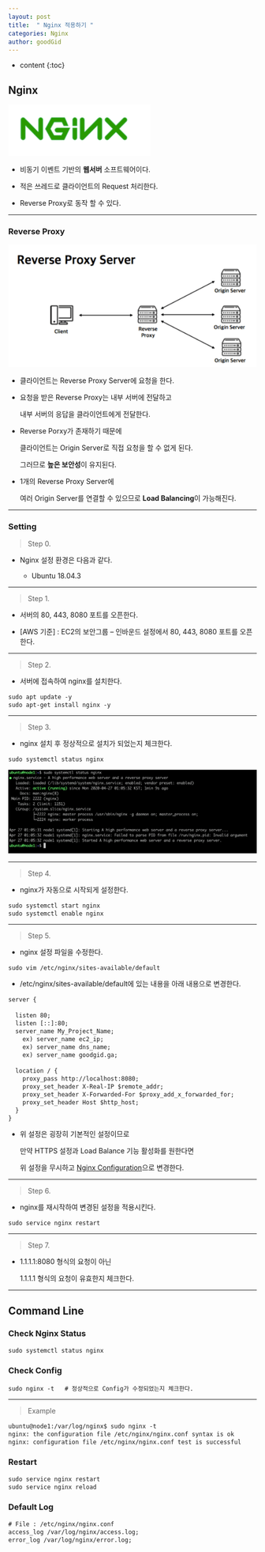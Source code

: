 ```yaml
---
layout: post
title:  " Nginx 적용하기 "
categories: Nginx
author: goodGid
---
```

* content
{:toc}

## Nginx

![](/assets/img/nginx/nginx_1.png)

* 비동기 이벤트 기반의 **웹서버** 소프트웨어이다.

* 적은 쓰레드로 클라이언트의 Request 처리한다.

* Reverse Proxy로 동작 할 수 있다.




---

### Reverse Proxy

![](/assets/img/nginx/nginx_2.png)

* 클라이언트는 Reverse Proxy Server에 요청을 한다.

* 요청을 받은 Reverse Proxy는 내부 서버에 전달하고 
  
  내부 서버의 응답을 클라이언트에게 전달한다.

* Reverse Porxy가 존재하기 때문에 

  클라이언트는 Origin Server로 직접 요청을 할 수 없게 된다.

  그러므로 **높은 보안성**이 유지된다.

* 1개의 Reverse Proxy Server에 

  여러 Origin Server를 연결할 수 있으므로 **Load Balancing**이 가능해진다.


---


### Setting

> Step 0.

* Nginx 설정 환경은 다음과 같다.

  - Ubuntu 18.04.3


---

> Step 1.

* 서버의 80, 443, 8080 포트를 오픈한다.

* [AWS 기준] : EC2의 보안그룹 – 인바운드 설정에서 80, 443, 8080 포트를 오픈한다.

---


> Step 2.

* 서버에 접속하여 nginx를 설치한다.

``` shell
sudo apt update -y
sudo apt-get install nginx -y
```

---

> Step 3.

* nginx 설치 후 정상적으로 설치가 되었는지 체크한다.

``` shell
sudo systemctl status nginx
```

![](/assets/img/nginx/nginx_3.png)

---

> Step 4.

* nginx가 자동으로 시작되게 설정한다.

``` shell
sudo systemctl start nginx
sudo systemctl enable nginx
```

---


> Step 5.

* nginx 설정 파일을 수정한다.

``` shell
sudo vim /etc/nginx/sites-available/default
```

* /etc/nginx/sites-available/default에 있는 내용을 아래 내용으로 변경한다.

```
server {

  listen 80;
  listen [::]:80;
  server_name My_Project_Name;
    ex) server_name ec2_ip;
    ex) server_name dns_name;
    ex) server_name goodgid.ga;

  location / {
    proxy_pass http://localhost:8080;
    proxy_set_header X-Real-IP $remote_addr;
    proxy_set_header X-Forwarded-For $proxy_add_x_forwarded_for;
    proxy_set_header Host $http_host;
  }
}
```

* 위 설정은 굉장히 기본적인 설정이므로 

  만약 HTTPS 설정과 Load Balance 기능 활성화를 원한다면

  위 설정을 무시하고 [Nginx Configuration](https://gist.github.com/goodGid/19aceb989a86adbb4560e976cf437453)으로 변경한다.


---


> Step 6.

* nginx를 재시작하여 변경된 설정을 적용시킨다.

``` shell
sudo service nginx restart
```

---

> Step 7.

* 1.1.1.1:8080 형식의 요청이 아닌
  
  1.1.1.1 형식의 요청이 유효한지 체크한다.




---

## Command Line

### Check Nginx Status 

``` shell
sudo systemctl status nginx
```


### Check Config 

``` shell
sudo nginx -t   # 정상적으로 Config가 수정되었는지 체크한다.
```

---

> Example

``` shell
ubuntu@node1:/var/log/nginx$ sudo nginx -t
nginx: the configuration file /etc/nginx/nginx.conf syntax is ok
nginx: configuration file /etc/nginx/nginx.conf test is successful
```


### Restart

``` shell
sudo service nginx restart
sudo service nginx reload
```



### Default Log

``` shell
# File : /etc/nginx/nginx.conf
access_log /var/log/nginx/access.log;
error_log /var/log/nginx/error.log;
```




